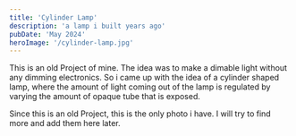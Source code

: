```yaml
---
title: 'Cylinder Lamp'
description: 'a lamp i built years ago'
pubDate: 'May 2024'
heroImage: '/cylinder-lamp.jpg'
---
```


This is an old Project of mine.
The idea was to make a dimable light without any dimming electronics.
So i came up with the idea of a cylinder shaped lamp, where the amount of light coming out of the lamp
is regulated by varying the amount of opaque tube that is exposed.

Since this is an old Project, this is the only photo i have.
I will try to find more and add them here later.